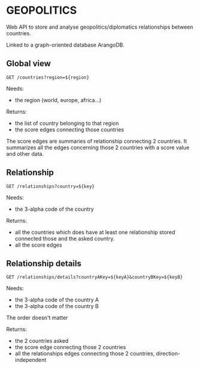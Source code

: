# GEOPOLITICS

Web API to store and analyse geopolitics/diplomatics relationships between countries.

Linked to a graph-oriented database ArangoDB.

## Global view
```
GET /countries?region=${region}
```
Needs:
- the region (world, europe, africa...)

Returns:
- the list of country belonging to that region
- the score edges connecting those countries

The score edges are summaries of relationship connecting 2 countries. It summarizes all the edges concerning those 2 countries with a score value and other data.

## Relationship
```
GET /relationships?country=${key}
``` 
Needs:
- the 3-alpha code of the country

Returns:
- all the countries which does have at least one relationship stored connected those and the asked country.
- all the score edges

## Relationship details
```
GET /relationships/details?countryAKey=${keyA}&countryBKey=${keyB}
```
Needs:
- the 3-alpha code of the country A
- the 3-alpha code of the country B

The order doesn't matter

Returns:
- the 2 countries asked
- the score edge connecting those 2 countries
- all the relationships edges connecting those 2 countries, direction-independent
 
